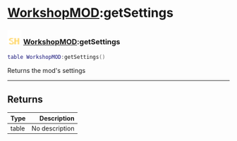 # [WorkshopMOD](../workshopmod/README.md):getSettings

### <img src="../../.gitbook/assets/shared.png" width="32" height="32" /> [WorkshopMOD](../workshopmod/README.md):getSettings

```lua
table WorkshopMOD:getSettings()
```

Returns the mod's settings<br>

-----------------
## Returns

| Type   | Description |
| ------ | ----------: |
| table | No description |
